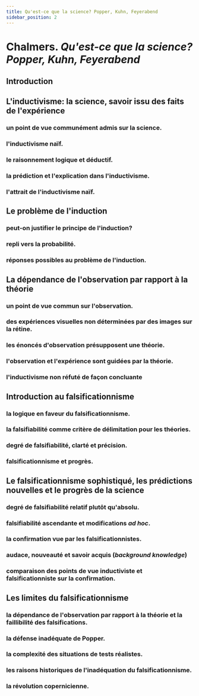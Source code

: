 ```yaml
---
title: Qu'est-ce que la science? Popper, Kuhn, Feyerabend
sidebar_position: 2
---
```


# **Chalmers**. _Qu'est-ce que la science? Popper, Kuhn, Feyerabend_

## Introduction

## L'inductivisme: la science, savoir issu des faits de l'expérience
### un point de vue communément admis sur la science.
### l'inductivisme naïf.
### le raisonnement logique et déductif.
### la prédiction et l'explication dans l'inductivisme.
### l'attrait de l'inductivisme naïf.

## Le problème de l'induction
### peut-on justifier le principe de l'induction?
### repli vers la probabilité.
### réponses possibles au problème de l'induction.

## La dépendance de l'observation par rapport à la théorie
### un point de vue commun sur l'observation.
### des expériences visuelles non déterminées par des images sur la rétine.
### les énoncés d'observation présupposent une théorie.
### l'observation et l'expérience sont guidées par la théorie.
### l'inductivisme non réfuté de façon concluante

## Introduction au falsificationnisme
### la logique en faveur du falsificationnisme.
### la falsifiabilité comme critère de délimitation pour les théories.
### degré de falsifiabilité, clarté et précision.
### falsificationnisme et progrès.

## Le falsificationnisme sophistiqué, les prédictions nouvelles et le progrès de la science
### degré de falsifiabilité relatif plutôt qu'absolu.
### falsifiabilité ascendante et modifications _ad hoc_.
### la confirmation vue par les falsificationnistes.
### audace, nouveauté et savoir acquis (_background knowledge_)
### comparaison des points de vue inductiviste et falsificationniste sur la confirmation.

## Les limites du falsificationnisme
### la dépendance de l'observation par rapport à la théorie et la faillibilité des falsifications.
### la défense inadéquate de Popper.
### la complexité des situations de tests réalistes.
### les raisons historiques de l'inadéquation du falsificationnisme.
### la révolution copernicienne.